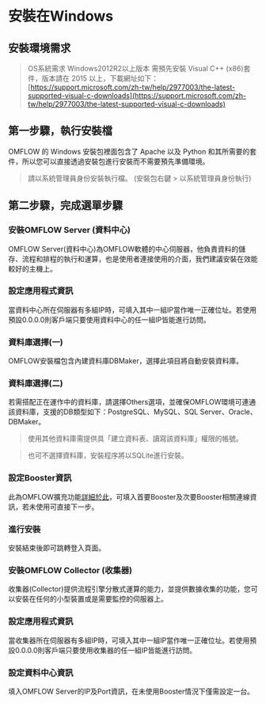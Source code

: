 # 安裝在Windows

## 安裝環境需求

> OS系統需求
> Windows2012R2以上版本
> 需預先安裝 Visual C++ (x86)套件，版本請在 2015 以上，下載網址如下：
> [https://support.microsoft.com/zh-tw/help/2977003/the-latest-supported-visual-c-downloads](https://support.microsoft.com/zh-tw/help/2977003/the-latest-supported-visual-c-downloads)

## 第一步驟，執行安裝檔

OMFLOW 的 Windows 安裝包裡面包含了 Apache 以及 Python 和其所需要的套件，所以您可以直接透過安裝包進行安裝而不需要預先準備環境。

> 請以系統管理員身份安裝執行檔。 
> (安裝包右鍵 > 以系統管理員身份執行)



## 第二步驟，完成選單步驟

### 安裝OMFLOW Server (資料中心)

OMFLOW Server(資料中心)為OMFLOW軟體的中心伺服器，他負責資料的儲存、流程和排程的執行和運算，也是使用者連接使用的介面，我們建議安裝在效能較好的主機上。

### 設定應用程式資訊

當資料中心所在伺服器有多組IP時，可填入其中一組IP當作唯一正確位址。若使用預設0.0.0.0則客戶端只要使用資料中心的任一組IP皆能進行訪問。

### 資料庫選擇(一)

OMFLOW安裝檔包含內建資料庫DBMaker，選擇此項目將自動安裝資料庫。

### 資料庫選擇(二)

若需搭配正在運作中的資料庫，請選擇Others選項，並確保OMFLOW環境可連通該資料庫，支援的DB類型如下：PostgreSQL、MySQL、SQL Server、Oracle、DBMaker。

> 使用其他資料庫需提供具「建立資料表、讀寫該資料庫」權限的帳號。

> 也可不選擇資料庫，安裝程序將以SQLite進行安裝。

### 設定Booster資訊

此為OMFLOW擴充功能[詳細於此](an-zhuang-booster.md)，可填入首要Booster及次要Booster相關連線資訊，若未使用可直接下一步。

### 進行安裝

安裝結束後即可跳轉登入頁面。



### 安裝OMFLOW Collector (收集器)

收集器(Collector)提供流程引擎分散式運算的能力，並提供數據收集的功能，您可以安裝在任何的小型裝置或是需要監控的伺服器上。

### 設定應用程式資訊

當收集器所在伺服器有多組IP時，可填入其中一組IP當作唯一正確位址。若使用預設0.0.0.0則客戶端只要使用收集器的任一組IP皆能進行訪問。

### 設定資料中心資訊

填入OMFLOW Server的IP及Port資訊，在未使用Booster情況下僅需設定一台。
